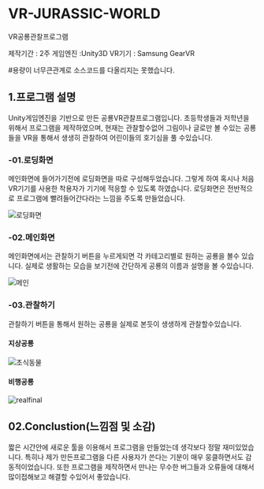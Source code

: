 # VR-JURASSIC-WORLD
VR공룡관찰프로그램

제작기간 : 2주
게임엔진 :Unity3D
VR기기 : Samsung GearVR

#용량이 너무큰관계로 소스코드를 다올리지는 못했습니다.

## 1.프로그램 설명

Unity게임엔진을 기반으로 만든 공룡VR관찰프로그램입니다. 초등학생들과 저학년을 위해서 프로그램을 제작하였으며,
현재는 관찰할수없어 그림이나 글로만 볼 수있는 공룡들을 VR을 통해서 생생히 관찰하여 어린이들의 호기심을 풀 수있습니다.

 ### -01.로딩화면
 
 메인화면에 들어가기전에 로딩화면을 따로 구성해두었습니다. 그렇게 하여 혹시나 처음 VR기기를 사용한 착용자가 기기에
 적응할 수 있도록 하였습니다. 로딩화면은 전반적으로 프로그램에 빨려들어간다라는 느낌을 주도록 만들었습니다.
 
![로딩화면](https://user-images.githubusercontent.com/48486487/55400263-50249a00-5588-11e9-9c92-07eae82001cf.gif)

 ### -02.메인화면
 
 메인화면에서는 관찰하기 버튼을 누르게되면 각 카테고리별로 원하는 공룡을 볼수 있습니다. 실제로 생활하는 모습을 보기전에 간단하게
 공룡의 이름과 설명을 볼 수있습니다.
 
 ![메인](https://user-images.githubusercontent.com/48486487/55400631-5c5d2700-5589-11e9-9680-529d3b57cd14.gif)


 ### -03.관찰하기
 
 관찰하기 버튼을 통해서 원하는 공룡을 실제로 본듯이 생생하게 관찰할수있습니다.
 
 #### 지상공룡
 
 ![초식동물](https://user-images.githubusercontent.com/48486487/55400895-0c329480-558a-11e9-943f-9e3ffc7fca45.gif)
 
 #### 비행공룡
 
![realfinal](https://user-images.githubusercontent.com/48486487/55400910-194f8380-558a-11e9-864d-2e0e66656b09.gif)


## 02.Conclustion(느낌점 및 소감)

짧은 시간안에 새로운 툴을 이용해서 프로그램을 만들었는데 생각보다 정말 재미있었습니다.
특히나 제가 만든프로그램을 다른 사용자가 쓴다는 기분이 매우 뭉클하면서도 감동적이었습니다. 또한 프로그램을 제작하면서 만나는 무수한 버그들과
오류들에 대해서 많이접해보고 해결할 수있어서 좋았습니다.

